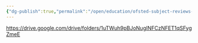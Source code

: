 ```yaml
---
{"dg-publish":true,"permalink":"/open/education/ofsted-subject-reviews-summaries/"}
---
```


https://drive.google.com/drive/folders/1uTWuh9pBJoNugINFCzNFET1qSFygZmeE